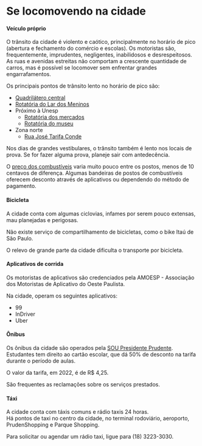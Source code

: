 # Se locomovendo na cidade

#### Veículo próprio

O trânsito da cidade é violento e caótico, principalmente no horário de pico (abertura e fechamento do comércio e escolas). Os motoristas são, frequentemente, imprudentes,  negligentes, inabilidosos e desrespeitosos.  
As ruas e avenidas estreitas não comportam a crescente quantidade de carros, mas é possível se locomover sem enfrentar grandes engarrafamentos.

Os principais pontos de trânsito lento no horário de pico são:
- [Quadrilátero central](https:/.google.com/maps/@-22.1240667,-51.3860823,17.1z)
- [Rotatória do Lar dos Meninos](https://google.com/maps/@-22.0994998,-51.4257092,17.53z)
- Próximo à Unesp
    - [Rotatória dos mercados](https://google.com/maps/@-22.1145206,-51.4125003,18.79z)
    - [Rotatória do museu](https://google.com/maps/@-22.116341,-51.4113028,18.79z)
- Zona norte
    - [Rua José Tarifa Conde](https://google.com/maps/@-22.1043062,-51.3896192,17.88z)

Nos dias de grandes vestibulares, o trânsito também é lento nos locais de prova. Se for fazer alguma prova, planeje sair com antedecência.

O [preço dos combustíveis](https://precodoscombustiveis.com.br/pt-br/city/brasil/sao-paulo/presidente-prudente/3732) varia muito pouco entre os postos, menos de 10 centavos de diferença.
Algumas bandeiras de postos de combustíveis oferecem desconto através de aplicativos ou dependendo do método de pagamento.

#### Bicicleta
A cidade conta com algumas ciclovias, infames por serem pouco extensas, mau planejadas e perigosas.

Não existe serviço de compartilhamento de bicicletas, como o bike Itaú de São Paulo.

O relevo de grande parte da cidade dificulta o transporte por bicicleta.

#### Aplicativos de corrida
Os motoristas de aplicativos são credenciados pela AMOESP - Associação dos Motoristas de Aplicativo do Oeste Paulista.

Na cidade, operam os seguintes aplicativos:
- 99
- InDriver
- Uber

#### Ônibus

Os ônibus da cidade são operados pela [SOU Presidente Prudente](https://soupresidenteprudente.com.br/).  
Estudantes tem direito ao cartão escolar, que dá 50% de desconto na tarifa durante o período de aulas.

O valor da tarifa, em 2022, é de R$ 4,25.  

São frequentes as reclamações sobre os serviços prestados.

#### Táxi

A cidade conta com táxis comuns e rádio taxis 24 horas.  
Há pontos de taxi no centro da cidade, no terminal rodoviário, aeroporto, PrudenShopping e Parque Shopping.

Para solicitar ou agendar um rádio taxi, ligue para (18) 3223-3030.